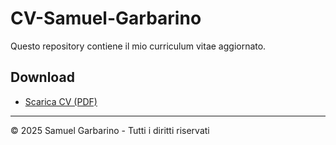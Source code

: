 # CV-Samuel-Garbarino

Questo repository contiene il mio curriculum vitae aggiornato.

## Download
- [Scarica CV (PDF)](./CV.pdf)

---
© 2025 Samuel Garbarino - Tutti i diritti riservati
